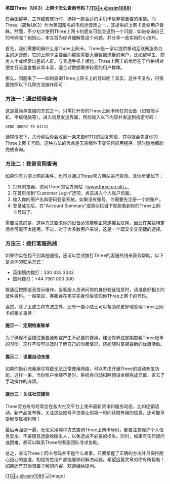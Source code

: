 **英国Three（UK3）上网卡怎么查询号码？[[TG💪+ @esim1088](https://t.me/s/esim1088)]**

在英国留学、工作或者旅行时，选择一款合适的手机卡是非常重要的事情。而Three（简称UK3）作为英国知名的电信运营商之一，其提供的上网卡备受用户青睐。然而，不少初次使用Three上网卡的朋友可能会遇到一个问题：如何查询自己的号码呢？别担心，本文将为你详细解答这个问题，并分享一些实用的小技巧。

首先，我们需要明确什么是Three上网卡。Three是一家以提供移动互联网服务为主的运营商，它的上网卡主要面向那些需要大量数据流量的用户，比如留学生、商务人士或经常出差的人群。与普通手机卡相比，Three上网卡的优势在于价格相对便宜且流量套餐非常丰富，适合对数据需求较高的用户群体。

那么，问题来了——如何查询Three上网卡上的号码呢？其实，这并不复杂，只需要按照以下几种方法操作即可：

### 方法一：通过短信查询

这是最简单直接的方式之一。只需打开你的Three上网卡所在的设备（如智能手机、平板电脑等），进入信息发送界面，然后输入以下内容并发送到指定号码：

```
SEND QUERY TO 61112
```

通常情况下，几分钟后你会收到一条来自61112的回复短信，其中就会包含你的Three上网卡号码。这种方法的优点是无需额外下载任何应用程序，随时随地都能完成查询。

### 方法二：登录官网查询

如果你有方便上网的条件，也可以通过Three官方网站进行查询。具体步骤如下：

1. 打开浏览器，访问Three的官方网站（www.three.co.uk）。
2. 在首页找到“Customer Login”选项，点击进入个人账户页面。
3. 输入你的用户名和密码登录系统。如果没有账号，你需要先注册一个新账户。
4. 登录成功后，在“Account Summary”或类似栏目下就能看到你的Three上网卡号码了。

需要注意的是，这种方式要求你的设备必须能够正常连接互联网，因此在某些特定场合可能不太适用。不过，对于大多数用户来说，这是一个既安全又便捷的选择。

### 方法三：拨打客服热线

如果你实在找不到其他途径，还可以尝试拨打Three的客服热线来获取帮助。以下是具体的联系方式：

- 英国境内拨打：330 333 3333
- 国际拨打：+44 7961 000 000

拨通后按照语音提示操作，当客服人员询问你的身份验证信息时，请准备好相关的证件资料。一般来说，客服会在核实完身份后告知你Three上网卡的号码。

当然，除了上述三种方法之外，还有一些小贴士可以帮助你更好地管理Three上网卡的相关事务：

#### 提示一：定期检查账单

为了确保不会错过重要通知或产生不必要的费用，建议你养成定期查看Three账单的习惯。这样不仅可以及时了解自己的消费情况，还能随时掌握最新的优惠活动。

#### 提示二：设置自动充值

如果你担心流量用尽导致无法正常使用网络，可以考虑开通Three的自动充值功能。这样一来，当你账户余额不足时，系统会自动扣除预设金额完成充值，省去了手动操作的麻烦。

#### 提示三：关注社交媒体

Three官方账号经常会在各大社交平台上发布最新资讯和服务动态，比如促销活动、新产品发布等。关注这些账号不仅能让你第一时间获取有用的信息，还可能享受到专属福利哦！

最后再强调一遍，无论采用哪种方式查询Three上网卡号码，都要注意保护个人信息安全。不要随意透露给陌生人，以免造成不必要的损失。同时，如果有任何疑问或困难，都可以联系Three的客服团队寻求协助。

总之，查询Three上网卡号码并不是什么难事，只要掌握了正确的方法并且保持耐心细心的态度，相信每位用户都能够顺利解决问题。希望这篇文章对你有所帮助！如果还有其他想要了解的内容，欢迎继续提问。

[[TG💪+ @esim1088](https://t.me/s/esim1088) ![Image](https://i.postimg.cc/4NQfJmqS/Snipaste-2025-05-13-00-14-12.png)]